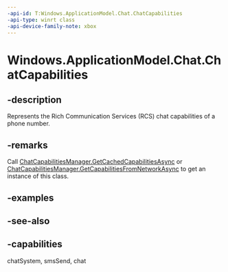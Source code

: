 ```yaml
---
-api-id: T:Windows.ApplicationModel.Chat.ChatCapabilities
-api-type: winrt class
-api-device-family-note: xbox
---
```


<!-- Class syntax.
public class ChatCapabilities : Windows.ApplicationModel.Chat.IChatCapabilities
-->

# Windows.ApplicationModel.Chat.ChatCapabilities

## -description
Represents the Rich Communication Services (RCS) chat capabilities of a phone number.

## -remarks
Call [ChatCapabilitiesManager.GetCachedCapabilitiesAsync](chatcapabilitiesmanager_getcachedcapabilitiesasync_1447428004.md) or [ChatCapabilitiesManager.GetCapabilitiesFromNetworkAsync](chatcapabilitiesmanager_getcapabilitiesfromnetworkasync_886100284.md) to get an instance of this class.

## -examples

## -see-also

## -capabilities
chatSystem, smsSend, chat
